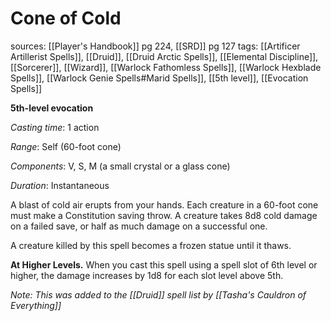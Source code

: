 # Cone of Cold
sources: [[Player's Handbook]] pg 224, [[SRD]] pg 127
tags: [[Artificer Artillerist Spells]], [[Druid]], [[Druid Arctic Spells]], [[Elemental Discipline]], [[Sorcerer]], [[Wizard]], [[Warlock Fathomless Spells]], [[Warlock Hexblade Spells]], [[Warlock Genie Spells#Marid Spells]], [[5th level]], [[Evocation Spells]]

**5th-level evocation**

*Casting time*: 1 action

*Range*: Self (60-foot cone)

*Components*: V, S, M (a small crystal or a glass cone)

*Duration*: Instantaneous

A blast of cold air erupts from your hands. Each creature in a 60-foot cone must make a Constitution saving throw. A creature takes 8d8 cold damage on a failed save, or half as much damage on a successful one.

A creature killed by this spell becomes a frozen statue until it thaws.

**At Higher Levels.** When you cast this spell using a spell slot of 6th level or higher, the damage increases by 1d8 for each slot level above 5th.

*Note: This was added to the [[Druid]] spell list by [[Tasha's Cauldron of Everything]]*